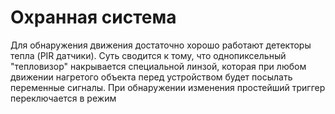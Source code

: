 # Охранная система

Для обнаружения движения достаточно хорошо работают детекторы тепла (PIR датчики). Суть сводится к тому, что однопиксельный "тепловизор" накрывается специальной линзой, которая при любом движении нагретого объекта перед устройством будет посылать переменные сигналы. При обнаружении изменения простейший триггер переключается в режим